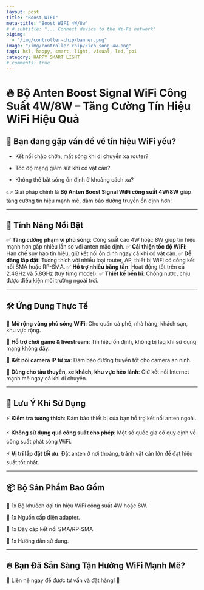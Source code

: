 ```yaml
---
layout: post
title: "Boost WIFI"
meta-title: "Boost WIFI 4W/8w"
# # subtitle: "... Connect device to the Wi-Fi network"
bigimg:
  - "/img/controller-chip/banner.png"
image: "/img/controller-chip/kich song 4w.png"
tags: hsl, happy, smart, light, visual, led, poi
category: HAPPY SMART LIGHT
# comments: true
---
```


# 🔥 Bộ Anten Boost Signal WiFi Công Suất 4W/8W – Tăng Cường Tín Hiệu WiFi Hiệu Quả

## 📡 Bạn đang gặp vấn đề về tín hiệu WiFi yếu?
- Kết nối chập chờn, mất sóng khi di chuyển xa router?

- Tốc độ mạng giảm sút khi có vật cản?

- Không thể bắt sóng ổn định ở khoảng cách xa?

👉 Giải pháp chính là **Bộ Anten Boost Signal WiFi công suất 4W/8W** giúp tăng cường tín hiệu mạnh mẽ, đảm bảo đường truyền ổn định hơn!

---

## 🚀 Tính Năng Nổi Bật
✅ **Tăng cường phạm vi phủ sóng**: Công suất cao 4W hoặc 8W giúp tín hiệu mạnh hơn gấp nhiều lần so với anten mặc định.
✅ **Cải thiện tốc độ WiFi**: Hạn chế suy hao tín hiệu, giữ kết nối ổn định ngay cả khi có vật cản.
✅ **Dễ dàng lắp đặt**: Tương thích với nhiều loại router, AP, thiết bị WiFi có cổng kết nối SMA hoặc RP-SMA.
✅ **Hỗ trợ nhiều băng tần**: Hoạt động tốt trên cả 2.4GHz và 5.8GHz (tùy từng model).
✅ **Thiết kế bền bỉ**: Chống nước, chịu được điều kiện môi trường ngoài trời.

---

## 🛠 Ứng Dụng Thực Tế
🎯 **Mở rộng vùng phủ sóng WiFi**: Cho quán cà phê, nhà hàng, khách sạn, khu vực rộng.

🎯 **Hỗ trợ chơi game & livestream**: Tín hiệu ổn định, không bị lag khi sử dụng mạng không dây.

🎯 **Kết nối camera IP từ xa**: Đảm bảo đường truyền tốt cho camera an ninh.

🎯 **Dùng cho tàu thuyền, xe khách, khu vực hẻo lánh**: Giữ kết nối Internet mạnh mẽ ngay cả khi di chuyển.

---

## 📌 Lưu Ý Khi Sử Dụng
⚡ **Kiểm tra tương thích**: Đảm bảo thiết bị của bạn hỗ trợ kết nối anten ngoài.

⚡ **Không sử dụng quá công suất cho phép**: Một số quốc gia có quy định về công suất phát sóng WiFi.

⚡ **Vị trí lắp đặt tối ưu**: Đặt anten ở nơi thoáng, tránh vật cản lớn để đạt hiệu suất tốt nhất.

---

## 📦 Bộ Sản Phẩm Bao Gồm
🔹 1x Bộ khuếch đại tín hiệu WiFi công suất 4W hoặc 8W.

🔹 1x Nguồn cấp điện adapter.

🔹 1x Dây cáp kết nối SMA/RP-SMA.

🔹 1x Hướng dẫn sử dụng.

---

## 🔥 Bạn Đã Sẵn Sàng Tận Hưởng WiFi Mạnh Mẽ?
💬 Liên hệ ngay để được tư vấn và đặt hàng! 🚀

